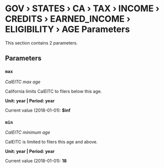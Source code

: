 # GOV › STATES › CA › TAX › INCOME › CREDITS › EARNED_INCOME › ELIGIBILITY › AGE Parameters

This section contains 2 parameters.

## Parameters

### `max`
*CalEITC max age*

California limits CalEITC to filers below this age.

**Unit: year | Period: year**

Current value (2018-01-01): **$inf**


### `min`
*CalEITC minimum age*

CalEITC is limited to filers this age and above.

**Unit: year | Period: year**

Current value (2018-01-01): **18**

